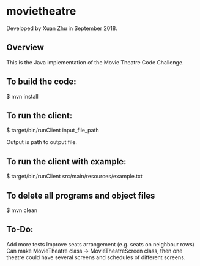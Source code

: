 # movietheatre
Developed by Xuan Zhu in September 2018.

## Overview

This is the Java implementation of the Movie Theatre Code Challenge.

## To build the code:

$ mvn install

## To run the client:

$ target/bin/runClient input_file_path

Output is path to output file.

## To run the client with example:

$ target/bin/runClient src/main/resources/example.txt

## To delete all programs and object files

$ mvn clean

## To-Do:
Add more tests
Improve seats arrangement (e.g. seats on neighbour rows)
Can make MovieTheatre class -> MovieTheatreScreen class, then one theatre could have several screens
and schedules of different screens.